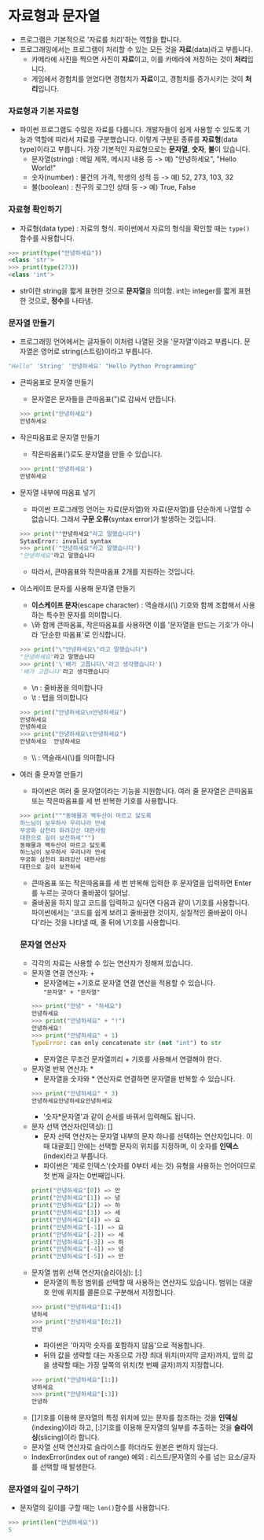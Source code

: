 # 자료형과 문자열
- 프로그램은 기본적으로 '자료를 처리'하는 역할을 합니다.
- 프로그래밍에서는 프로그램이 처리할 수 있는 모든 것을 **자료**(data)라고 부릅니다.
    - 카메라에 사진을 찍으면 사진이 **자료**이고, 이를 카메라에 저장하는 것이 **처리**입니다.
    - 게임에서 경험치를 얻었다면 경험치가 **자료**이고, 경험치를 증가시키는 것이 **처리**입니다.

### 자료형과 기본 자료형
- 파이썬 프로그램도 수많은 자료를 다룹니다. 개발자들이 쉽게 사용할 수 있도록 기능과 역할에 따라서 자료를 구분했습니다. 이렇게 구분된 종류를 **자료형**(data type)이라고 부릅니다. 가장 기본적인 자료형으로는 **문자열**, **숫자**, **불**이 있습니다.
    - 문자열(string) : 메일 제목, 메시지 내용 등 -> 예) "안녕하세요", "Hello World!"
    - 숫자(number) : 물건의 가격, 학생의 성적 등 -> 예) 52, 273, 103, 32
    - 불(boolean) : 친구의 로그인 상태 등 -> 예) True, False

### 자료형 확인하기
- 자료형(data type) : 자료의 형식. 파이썬에서 자료의 형식을 확인할 때는 `type()`함수를 사용합니다.
```python
>>> print(type("안녕하세요"))
<class 'str'>
>>> print(type(273))
<class 'int'>
```
- str이란 string을 짧게 표현한 것으로 **문자열**을 의미함. int는 integer를 짧게 표현한 것으로, **정수**를 나타냄.

### 문자열 만들기
- 프로그래밍 언어에서는 글자들이 이처럼 나열된 것을 '문자열'이라고 부릅니다. 문자열은 영어로 string(스트링)이라고 부릅니다.
```python
"Hello" 'String' '안녕하세요' "Hello Python Programming"
```
- 큰따옴표로 문자열 만들기
    - 문자열은 문자들을 큰따옴표(")로 감싸서 만듭니다.
    ```python
    >>> print("안녕하세요")
    안녕하세요
    ```
- 작은따옴표로 문자열 만들기
    - 작은따옴표(')로도 문자열을 만들 수 있습니다.
    ```python
    >>> print('안녕하세요')
    안녕하세요
    ```
- 문자열 내부에 따옴표 넣기
    - 파이썬 프로그래밍 언어는 자료(문자열)와 자료(문자열)를 단순하게 나열할 수 없습니다. 그래서 **구문 오류**(syntax error)가 발생하는 것입니다. 
    ```python
    >>> print(""안녕하세요"라고 말했습니다")
    SytaxError: invalid syntax
    >>> print('"안녕하세요"라고 말했습니다')
    "안녕하세요"라고 말했습니다
    ``` 
    - 따라서, 큰따옴표와 작은따옴표 2개를 지원하는 것입니다.
- 이스케이프 문자를 사용해 문자열 만들기
    - **이스케이프 문자**(escape character) : 역슬래시(\\) 기호와 함께 조합해서 사용하는 특수한 문자를 의미합니다.
    - \\와 함께 큰따옴표, 작은따옴표를 사용하면 이를 '문자열을 만드는 기호'가 아니라 '단순한 따옴표'로 인식합니다.
    ```python
    >>> print("\"안녕하세요\"라고 말했습니다")
    "안녕하세요"라고 말했습니다
    >>> print('\'배가 고픕니다\'라고 생각했습니다')
    '배가 고픕니다'라고 생각했습니다
    ```
    - \\n : 줄바꿈을 의미합니다
    - \\t : 탭을 의미합니다
    ```python
    >>> print("안녕하세요\n안녕하세요")
    안녕하세요
    안녕하세요
    >>> print("안녕하세요\t안녕하세요")
    안녕하세요  안녕하세요
    ```
    - \\\\ : 역슬래시(\\)를 의미합니다
- 여러 줄 문자열 만들기
    - 파이썬은 여러 줄 문자열이라는 기능을 지원합니다. 여러 줄 문자열은 큰따옴표 또는 작은따옴표를 세 번 반복한 기호를 사용합니다.
    ```python
    >>> print("""동해물과 백두산이 마르고 닳도록
    하느님이 보우하사 우리나라 만세
    무궁화 삼천리 화려강산 대한사람
    대한으로 길이 보전하세""")
    동해물과 백두산이 마르고 닳도록
    하느님이 보우하사 우리나라 만세
    무궁화 삼천리 화려강산 대한사람
    대한으로 길이 보전하세
    ```
    - 큰따옴표 또는 작은따옴표를 세 번 반복해 입력한 후 문자열을 입력하면 Enter를 누르는 곳마다 줄바꿈이 일어남.
    - 줄바꿈을 하지 않고 코드를 입력하고 싶다면 다음과 같이 \\기호를 사용합니다. 파이썬에서는 '코드를 쉽게 보려고 줄바꿈한 것이지, 실질적인 줄바꿈이 아니다'라는 것을 나타낼 때, 줄 뒤에 \\기호를 사용합니다.

    ### 문자열 연산자
    - 각각의 자료는 사용할 수 있는 연산자가 정해져 있습니다.
    - 문자열 연결 연산자: +
        - 문자열에는 +기호로 문자열 연결 연산을 적용할 수 있습니다.<br/>
        `"문자열" + "문자열"`
        ```python
        >>> print("안녕" + "하세요")
        안녕하세요
        >>> print("안녕하세요" + "!")
        안녕하세요!
        >>> print("안녕하세요" + 1)
        TypeError: can only concatenate str (not "int") to str
        ```
        - 문자열은 무조건 문자열끼리 + 기호를 사용해서 연결해야 한다.
    - 문자열 반복 연산자: *
        - 문자열을 숫자와 * 연산자로 연결하면 문자열을 반복할 수 있습니다.
        ```python
        >>> print("안녕하세요" * 3)
        안녕하세요안녕하세요안녕하세요
        ```
        - '숫자*문자열'과 같이 순서를 바꿔서 입력해도 됩니다.
    - 문자 선택 연산자(인덱싱): []
        - 문자 선택 연산자는 문자열 내부의 문자 하나를 선택하는 연산자입니다. 이때 대괄호[] 안에는 선택할 문자의 위치를 지정하며, 이 숫자를 **인덱스**(index)라고 부릅니다.
        - 파이썬은 '제로 인덱스'(숫자를 0부터 세는 것) 유형을 사용하는 언어이므로 첫 번재 글자는 0번째입니다.
        ```python
        print("안녕하세요"[0]) => 안
        print("안녕하세요"[1]) => 녕
        print("안녕하세요"[2]) => 하
        print("안녕하세요"[3]) => 세
        print("안녕하세요"[4]) => 요
        print("안녕하세요"[-1]) => 요
        print("안녕하세요"[-2]) => 세
        print("안녕하세요"[-3]) => 하
        print("안녕하세요"[-4]) => 녕
        print("안녕하세요"[-5]) => 안
        ```
    - 문자열 범위 선택 연산자(슬라이싱): [:]
        - 문자열의 특정 범위를 선택할 때 사용하는 연산자도 있습니다. 범위는 대괄호 안에 위치를 콜론으로 구분해서 지정합니다.
        ```python
        >>> print("안녕하세요"[1:4])
        녕하세
        >>> print("안녕하세요"[0:2])
        안녕
        ```
        - 파이썬은 '마지막 숫자를 포함하지 않음'으로 적용합니다.
        - 뒤의 값을 생략할 대는 자동으로 가장 최대 위치(마지막 글자)까지, 앞의 값을 생략할 때는 가장 앞쪽의 위치(첫 번째 글자)까지 지정합니다.
        ```python
        >>> print("안녕하세요"[1:])
        녕하세요
        >>> print("안녕하세요"[:3])
        안녕하
        ```
    - []기호를 이용해 문자열의 특정 위치에 있는 문자를 참조하는 것을 **인덱싱**(indexing)이라 하고, [:]기호를 이용해 문자열의 일부를 추출하는 것을 **슬라이싱**(slicing)이라 합니다.
    - 문자열 선택 연산자로 슬라이스를 하더라도 원본은 변하지 않는다.
    - IndexError(index out of range) 예외 : 리스트/문자열의 수를 넘는 요소/글자를 선택할 때 발생한다.

### 문자열의 길이 구하기
- 문자열의 길이를 구할 때는 `len()`함수를 사용합니다.
```python
>>> print(len("안녕하세요"))
5
```